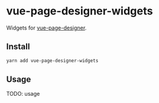 # vue-page-designer-widgets

Widgets for [vue-page-designer](https://github.com/fireyy/vue-page-designer).

## Install

```bash
yarn add vue-page-designer-widgets
```

## Usage

TODO: usage
